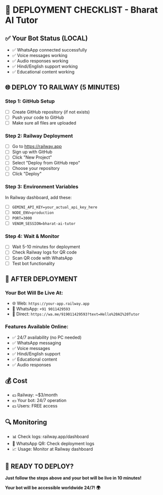 # 🚀 **DEPLOYMENT CHECKLIST - Bharat AI Tutor**

## ✅ **Your Bot Status (LOCAL)**
- ✅ WhatsApp connected successfully
- ✅ Voice messages working
- ✅ Audio responses working
- ✅ Hindi/English support working
- ✅ Educational content working

## 🌐 **DEPLOY TO RAILWAY (5 MINUTES)**

### **Step 1: GitHub Setup**
- [ ] Create GitHub repository (if not exists)
- [ ] Push your code to GitHub
- [ ] Make sure all files are uploaded

### **Step 2: Railway Deployment**
- [ ] Go to https://railway.app
- [ ] Sign up with GitHub
- [ ] Click "New Project"
- [ ] Select "Deploy from GitHub repo"
- [ ] Choose your repository
- [ ] Click "Deploy"

### **Step 3: Environment Variables**
In Railway dashboard, add these:
- [ ] `GEMINI_API_KEY=your_actual_api_key_here`
- [ ] `NODE_ENV=production`
- [ ] `PORT=3000`
- [ ] `VENOM_SESSION=bharat-ai-tutor`

### **Step 4: Wait & Monitor**
- [ ] Wait 5-10 minutes for deployment
- [ ] Check Railway logs for QR code
- [ ] Scan QR code with WhatsApp
- [ ] Test bot functionality

## 🎉 **AFTER DEPLOYMENT**

### **Your Bot Will Be Live At:**
- 🌐 Web: `https://your-app.railway.app`
- 📱 WhatsApp: `+91 9011429593`
- 🔗 Direct: `https://wa.me/919011429593?text=Hello%20AI%20Tutor`

### **Features Available Online:**
- ✅ 24/7 availability (no PC needed)
- ✅ WhatsApp messaging
- ✅ Voice messages
- ✅ Hindi/English support
- ✅ Educational content
- ✅ Audio responses

## 💰 **Cost**
- 💵 Railway: ~$3/month
- 💵 Your bot: 24/7 operation
- 💵 Users: FREE access

## 🔍 **Monitoring**
- 📊 Check logs: railway.app/dashboard
- 📱 WhatsApp QR: Check deployment logs
- 📈 Usage: Monitor at Railway dashboard

## 🚀 **READY TO DEPLOY?**

**Just follow the steps above and your bot will be live in 10 minutes!**

**Your bot will be accessible worldwide 24/7! 🌍**
